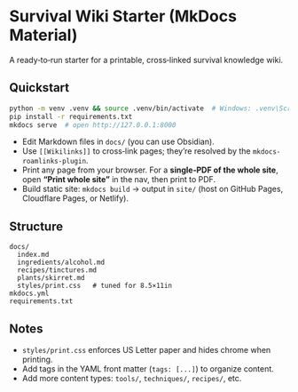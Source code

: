 # Survival Wiki Starter (MkDocs Material)

A ready‑to‑run starter for a printable, cross‑linked survival knowledge wiki.

## Quickstart
```bash
python -m venv .venv && source .venv/bin/activate  # Windows: .venv\Scripts\activate
pip install -r requirements.txt
mkdocs serve  # open http://127.0.0.1:8000
```
- Edit Markdown files in `docs/` (you can use Obsidian).
- Use `[[Wikilinks]]` to cross‑link pages; they’re resolved by the `mkdocs-roamlinks-plugin`.
- Print any page from your browser. For a **single‑PDF of the whole site**, open **“Print whole site”** in the nav, then print to PDF.
- Build static site: `mkdocs build` → output in `site/` (host on GitHub Pages, Cloudflare Pages, or Netlify).

## Structure
```
docs/
  index.md
  ingredients/alcohol.md
  recipes/tinctures.md
  plants/skirret.md
  styles/print.css   # tuned for 8.5×11in
mkdocs.yml
requirements.txt
```

## Notes
- `styles/print.css` enforces US Letter paper and hides chrome when printing.
- Add tags in the YAML front matter (`tags: [...]`) to organize content.
- Add more content types: `tools/`, `techniques/`, `recipes/`, etc.

